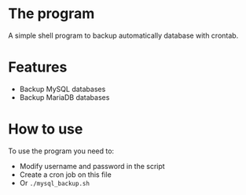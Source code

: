 # The program
A simple shell program to backup automatically database with crontab.

# Features
- Backup MySQL databases
- Backup MariaDB databases

# How to use
To use the program you need to:
- Modify username and password in the script
- Create a cron job on this file
- Or ```./mysql_backup.sh```
